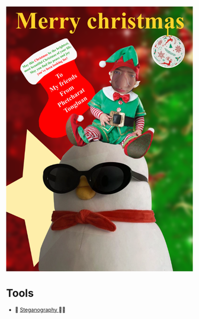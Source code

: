 ![kie.png](./img/Kie.png)
# Tools
- 🎄 [ Steganography ](https://stylesuxx.github.io/steganography/) 🎅🏻
